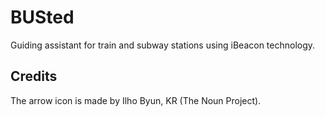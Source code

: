 # BUSted
Guiding assistant for train and subway stations using iBeacon technology.

## Credits

The arrow icon is made by Ilho Byun, KR (The Noun Project).
